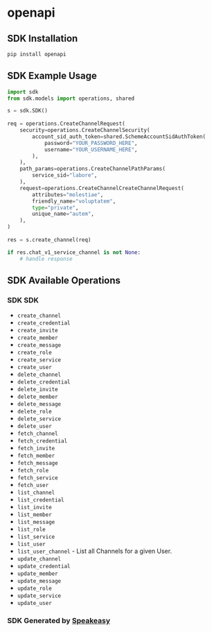 # openapi

<!-- Start SDK Installation -->
## SDK Installation

```bash
pip install openapi
```
<!-- End SDK Installation -->

## SDK Example Usage
<!-- Start SDK Example Usage -->
```python
import sdk
from sdk.models import operations, shared

s = sdk.SDK()
    
req = operations.CreateChannelRequest(
    security=operations.CreateChannelSecurity(
        account_sid_auth_token=shared.SchemeAccountSidAuthToken(
            password="YOUR_PASSWORD_HERE",
            username="YOUR_USERNAME_HERE",
        ),
    ),
    path_params=operations.CreateChannelPathParams(
        service_sid="labore",
    ),
    request=operations.CreateChannelCreateChannelRequest(
        attributes="molestiae",
        friendly_name="voluptatem",
        type="private",
        unique_name="autem",
    ),
)
    
res = s.create_channel(req)

if res.chat_v1_service_channel is not None:
    # handle response
```
<!-- End SDK Example Usage -->

<!-- Start SDK Available Operations -->
## SDK Available Operations

### SDK SDK

* `create_channel`
* `create_credential`
* `create_invite`
* `create_member`
* `create_message`
* `create_role`
* `create_service`
* `create_user`
* `delete_channel`
* `delete_credential`
* `delete_invite`
* `delete_member`
* `delete_message`
* `delete_role`
* `delete_service`
* `delete_user`
* `fetch_channel`
* `fetch_credential`
* `fetch_invite`
* `fetch_member`
* `fetch_message`
* `fetch_role`
* `fetch_service`
* `fetch_user`
* `list_channel`
* `list_credential`
* `list_invite`
* `list_member`
* `list_message`
* `list_role`
* `list_service`
* `list_user`
* `list_user_channel` - List all Channels for a given User.
* `update_channel`
* `update_credential`
* `update_member`
* `update_message`
* `update_role`
* `update_service`
* `update_user`

<!-- End SDK Available Operations -->

### SDK Generated by [Speakeasy](https://docs.speakeasyapi.dev/docs/using-speakeasy/client-sdks)
